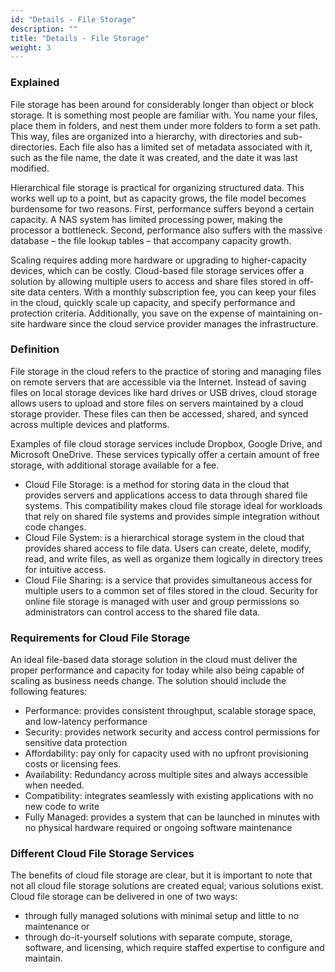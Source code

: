 ```yaml
---
id: "Details - File Storage"
description: ""
title: "Details - File Storage"
weight: 3
---
```



### Explained

File storage has been around for considerably longer than object or block storage. It is something most people are familiar with. You name your files, place them in folders, and nest them under more folders to form a set path. This way, files are organized into a hierarchy, with directories and sub-directories. Each file also has a limited set of metadata associated with it, such as the file name, the date it was created, and the date it was last modified.

Hierarchical file storage is practical for organizing structured data. This works well up to a point, but as capacity grows, the file model becomes burdensome for two reasons. First, performance suffers beyond a certain capacity. A NAS system has limited processing power, making the processor a bottleneck. Second, performance also suffers with the massive database – the file lookup tables – that accompany capacity growth.

Scaling requires adding more hardware or upgrading to higher-capacity devices, which can be costly. Cloud-based file storage services offer a solution by allowing multiple users to access and share files stored in off-site data centers. With a monthly subscription fee, you can keep your files in the cloud, quickly scale up capacity, and specify performance and protection criteria. Additionally, you save on the expense of maintaining on-site hardware since the cloud service provider manages the infrastructure.
### Definition

File storage in the cloud refers to the practice of storing and managing files on remote servers that are accessible via the Internet. Instead of saving files on local storage devices like hard drives or USB drives, cloud storage allows users to upload and store files on servers maintained by a cloud storage provider. These files can then be accessed, shared, and synced across multiple devices and platforms.

Examples of file cloud storage services include Dropbox, Google Drive, and Microsoft OneDrive. These services typically offer a certain amount of free storage, with additional storage available for a fee.

- Cloud File Storage: is a method for storing data in the cloud that provides servers and applications access to data through shared file systems. This compatibility makes cloud file storage ideal for workloads that rely on shared file systems and provides simple integration without code changes.
- Cloud File System: is a hierarchical storage system in the cloud that provides shared access to file data. Users can create, delete, modify, read, and write files, as well as organize them logically in directory trees for intuitive access.
- Cloud File Sharing: is a service that provides simultaneous access for multiple users to a common set of files stored in the cloud. Security for online file storage is managed with user and group permissions so administrators can control access to the shared file data.

### Requirements for Cloud File Storage

An ideal file-based data storage solution in the cloud must deliver the proper performance and capacity for today while also being capable of scaling as business needs change. The solution should include the following features:

- Performance: provides consistent throughput, scalable storage space, and low-latency performance
- Security: provides network security and access control permissions for sensitive data protection
- Affordability: pay only for capacity used with no upfront provisioning costs or licensing fees.
- Availability: Redundancy across multiple sites and always accessible when needed.
- Compatibility: integrates seamlessly with existing applications with no new code to write
- Fully Managed: provides a system that can be launched in minutes with no physical hardware required or ongoing software maintenance

### Different Cloud File Storage Services

The benefits of cloud file storage are clear, but it is important to note that not all cloud file storage solutions are created equal; various solutions exist. Cloud file storage can be delivered in one of two ways:

- through fully managed solutions with minimal setup and little to no maintenance or
- through do-it-yourself solutions with separate compute, storage, software, and licensing, which require staffed expertise to configure and maintain.

